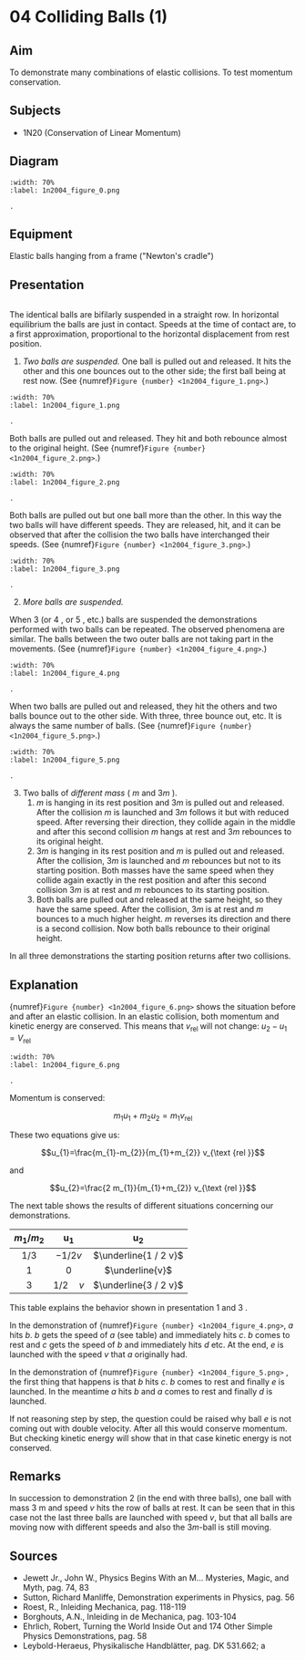 # 04 Colliding Balls (1) 
  
## Aim   
 To demonstrate many combinations of elastic collisions. To test momentum conservation.    
  
## Subjects   
* 1N20 (Conservation of Linear Momentum)   

## Diagram
   
```{figure} figures/figure_0.png
:width: 70%  
:label: 1n2004_figure_0.png  

. 
```

## Equipment
Elastic balls hanging from a frame ("Newton's cradle")
  
## Presentation

```{iframe} https://www.youtube.com/embed/URo-_ozbO18?si=RkoUfOX2rN3n9rqg
```

The identical balls are bifilarly suspended in a straight row. In horizontal equilibrium the balls are just in contact. Speeds at the time of contact are, to a first approximation, proportional to the horizontal displacement from rest position. 
1. *Two balls are suspended.*
One ball is pulled out and released. It hits the other and this one bounces out to the other side; the first ball being at rest now. (See {numref}`Figure {number} <1n2004_figure_1.png>`.)    

```{figure} figures/figure_1.png
:width: 70%  
:label: 1n2004_figure_1.png  

. 
```
  Both balls are pulled out and released. They hit and both rebounce almost to the original height. (See {numref}`Figure {number} <1n2004_figure_2.png>`.)
```{figure} figures/figure_2.png
:width: 70%  
:label: 1n2004_figure_2.png  

. 
```

  Both balls are pulled out but one ball more than the other. In this way the two balls will have different speeds. They are released, hit, and it can be observed that after the collision the two balls have interchanged their speeds. (See {numref}`Figure {number} <1n2004_figure_3.png>`.)

```{figure} figures/figure_3.png
:width: 70%  
:label: 1n2004_figure_3.png  

. 
```

2. *More balls are suspended.*

When 3 (or 4 , or 5 , etc.) balls are suspended the demonstrations performed with two balls can be repeated. The observed phenomena are similar. The balls between the two outer balls are not taking part in the movements. (See {numref}`Figure {number} <1n2004_figure_4.png>`.)

```{figure} figures/figure_4.png
:width: 70%  
:label: 1n2004_figure_4.png  

. 
```

When two balls are pulled out and released, they hit the others and two balls bounce out to the other side. With three, three bounce out, etc. It is always the same number of balls. (See {numref}`Figure {number} <1n2004_figure_5.png>`.)

```{figure} figures/figure_5.png
:width: 70%  
:label: 1n2004_figure_5.png  

. 
```
3. Two balls of *different mass* ( $m$ and $3 m$ ).
    1. $m$ is hanging in its rest position and $3 m$ is pulled out and released. After the collision $m$ is launched and $3 m$ follows it but with reduced speed. After reversing their direction, they collide again in the middle and after this second collision $m$ hangs at rest and $3 m$ rebounces to its original height.
    2. $3 m$ is hanging in its rest position and $m$ is pulled out and released. After the collision, $3 m$ is launched and $m$ rebounces but not to its starting position. Both masses have the same speed when they collide again exactly in the rest position and after this second collision $3 m$ is at rest and $m$ rebounces to its starting position.
    3. Both balls are pulled out and released at the same height, so they have the same speed. After the collision, $3 m$ is at rest and $m$ bounces to a much higher height. $m$ reverses its direction and there is a second collision. Now both balls rebounce to their original height.

In all three demonstrations the starting position returns after two collisions.

## Explanation   
{numref}`Figure {number} <1n2004_figure_6.png>` shows the situation before and after an elastic collision. In an elastic collision, both momentum and kinetic energy are conserved. This means that $v_{\text {rel }}$ will not change: $u_{2}-u_{1}=V_{\text {rel }}$

```{figure} figures/figure_6.png
:width: 70%  
:label: 1n2004_figure_6.png  

. 
```

Momentum is conserved: 

$$m_{1} u_{1}+m_{2} u_{2}=m_{1} v_{\text {rel }}$$

These two equations give us: 

$$u_{1}=\frac{m_{1}-m_{2}}{m_{1}+m_{2}} v_{\text {rel }}$$ 

and 

$$u_{2}=\frac{2 m_{1}}{m_{1}+m_{2}} v_{\text {rel }}$$

The next table shows the results of different situations concerning our demonstrations.

| $m_{1} / m_{2}$ | $\mathrm{u}_{1}$ | $\mathrm{u}_{2}$ |
| :---: | :---: | :---: |
| $1 / 3$ | $-1 / 2 v$ | $\underline{1 / 2 v}$ |
| 1 | 0 | $\underline{v}$ |
| 3 | $1 / 2 \quad v$ | $\underline{3 / 2 v}$ |

This table explains the behavior shown in presentation 1 and 3 .

In the demonstration of {numref}`Figure {number} <1n2004_figure_4.png>`, $a$ hits $b$. $b$ gets the speed of $a$ (see table) and immediately hits $c$. $b$ comes to rest and $c$ gets the speed of $b$ and immediately hits $d$ etc. At the end, $e$ is launched with the speed $v$ that $a$ originally had.

In the demonstration of {numref}`Figure {number} <1n2004_figure_5.png>` , the first thing that happens is that $b$ hits $c$. $b$ comes to rest and finally $e$ is launched. In the meantime $a$ hits $b$ and $a$ comes to rest and finally $d$ is launched.

If not reasoning step by step, the question could be raised why ball $e$ is not coming out with double velocity. After all this would conserve momentum. But checking kinetic energy will show that in that case kinetic energy is not conserved.

## Remarks   
In succession to demonstration 2 (in the end with three balls), one ball with mass $3 \mathrm{~m}$ and speed $v$ hits the row of balls at rest. It can be seen that in this case not the last three balls are launched with speed $v$, but that all balls are moving now with different speeds and also the $3 m$-ball is still moving.  
  
## Sources
 *  Jewett Jr., John W., Physics Begins With an M... Mysteries, Magic, and Myth, pag. 74, 83 
 *  Sutton, Richard Manliffe, Demonstration experiments in Physics, pag. 56 
 *  Roest, R., Inleiding Mechanica, pag. 118-119 
 *  Borghouts, A.N., Inleiding in de Mechanica, pag. 103-104 
 *  Ehrlich, Robert, Turning the World Inside Out and 174 Other Simple Physics Demonstrations, pag. 58 
 *  Leybold-Heraeus, Physikalische Handblätter, pag. DK 531.662; a
  

